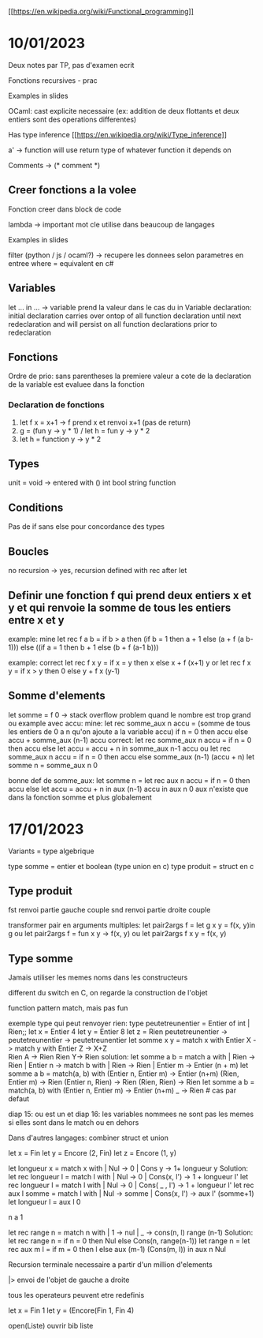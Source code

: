 [[https://en.wikipedia.org/wiki/Functional_programming]]

# 10/01/2023

Deux notes par TP, pas d'examen ecrit

Fonctions recursives - prac

Examples in slides

OCaml: cast explicite necessaire (ex: addition de deux flottants et deux entiers sont des operations differentes)

Has type inference [[https://en.wikipedia.org/wiki/Type_inference]]

a' -> function will use return type of whatever function it depends on

Comments -> (* comment *)

## Creer fonctions a la volee

Fonction creer dans block de code

lambda -> important mot cle utilise dans beaucoup de langages

Examples in slides

filter (python / js / ocaml?) -> recupere les donnees selon parametres en entree
where = equivalent en c#

## Variables

let ... in ... -> variable prend la valeur dans le cas du in
Variable declaration: initial declaration carries over ontop of all function declaration until next redeclaration and will persist on all function declarations prior to redeclaration

## Fonctions
Ordre de prio: sans parentheses la premiere valeur a cote de la declaration de la variable est evaluee dans la fonction

### Declaration de fonctions
1. let f x = x+1 -> f prend x et renvoi x+1 (pas de return)
2. g = (fun y -> y * 1) / let h = fun y -> y * 2
3.  let h = function y -> y * 2

## Types
unit = void -> entered with ()
int
bool
string
function

## Conditions
Pas de if sans else pour concordance des types

## Boucles
no
recursion -> yes, recursion defined with rec after let


## Definir une fonction f qui prend deux entiers x et y et qui renvoie la somme de tous les entiers entre x et y
example: mine
let rec f a b =
	if b > a then
		(if b = 1 then a + 1
		else (a + f (a b-1)))
	else
		((if a = 1 then b + 1
		else (b + f (a-1 b)))

example: correct
	let rec f x y = if x = y then x else x + f (x+1) y
	or
	let rec f x y = if x > y then 0 else y + f x (y-1)

## Somme d'elements
let somme = f 0 -> stack overflow problem quand le nombre est trop grand
ou
example avec accu: 
	mine:
	let rec somme_aux n accu = (somme de tous les entiers de 0 a n qu'on ajoute a la variable accu)
	if n = 0 then accu 
	else accu + somme_aux (n-1) accu
	correct:
	let rec somme_aux n accu = if n = 0 then accu else let accu = accu + n in somme_aux n-1 accu
	ou 
	let rec somme_aux n accu = if n = 0 then accu else somme_aux (n-1) (accu + n)
	let somme n = somme_aux n 0

bonne def de somme_aux:
	let somme n =
		let rec aux n accu = 
			if n = 0 then accu
			else let accu = accu + n in aux (n-1) accu
	in aux n 0
aux n'existe que dans la fonction somme et plus globalement


# 17/01/2023
Variants  = type algebrique

type somme = entier et boolean (type union en c)
type produit = struct en c

## Type produit
fst renvoi partie gauche couple
snd renvoi partie droite couple

transformer pair en arguments multiples:
	let pair2args f = let g x y = f(x, y)in g
ou let pair2args f = fun x y -> f(x, y)
ou let pair2args f x y = f(x, y)

## Type somme
Jamais utiliser les memes noms dans les constructeurs

different du switch en C, on regarde la construction de l'objet

function pattern match, mais pas fun

exemple type qui peut renvoyer rien:
	type peutetreunentier = Entier of int | Rien;;
	let x = Entier 4
	let y = Entier 8
	let z = Rien
	peutetreunentier -> peutetreunentier -> peutetreunentier
	let somme x y = match x with
		 Entier X -> match y with 
				 Entier Z -> X+Z	
				 Rien A -> Rien
		 Rien  Y-> Rien
	solution:
		let somme a b = match a with
		| Rien -> Rien
		| Entier n -> match b with
			| Rien -> Rien
			| Entier m -> Entier (n + m)
	let somme a b = match(a, b) with
		(Entier n, Entier m) -> Entier (n+m)
		(Rien, Entier m) -> Rien
		(Entier n, Rien) -> Rien
		(Rien, Rien) -> Rien
	let somme a b = match(a, b) with
		(Entier n, Entier m) -> Entier (n+m)
		_ -> Rien                                            # cas par defaut

diap 15: ou est un et
diap 16: les variables nommees ne sont pas les memes si elles sont dans le match ou en dehors

Dans d'autres langages: combiner struct et union


let x = Fin
let y = Encore (2, Fin) 
let z = Encore (1,  y)

let longueur x = match x with
	| Nul -> 0
	| Cons y -> 1+ longueur y
Solution:
	let rec longueur l = match l with
		| Nul -> 0
		| Cons(x, l') -> 1 + longueur l'
	let rec longueur l = match l with
		| Nul -> 0
		| Cons( _ , l') -> 1 + longueur l'
	let rec aux l somme = match l with
		| Nul -> somme
		| Cons(x, l') -> aux l' (somme+1)
	let longueur l = aux l 0

n a 1


let rec range n = match n with
	| 1 -> nul
	| _ -> cons(n, l) range (n-1)
Solution:
	let rec range n = 
		if n = 0 then Nul
		else Cons(n, range(n-1))
	let range n = 
		let rec aux m l = 
			if m = 0 then l
			else aux (m-1) (Cons(m, l)) in aux n Nul

Recursion terminale necessaire a partir d'un million d'elements

|> envoi de l'objet de gauche a droite

tous les operateurs peuvent etre redefinis

let x = Fin 1
let y = (Encore(Fin 1, Fin 4)

open(Liste) ouvrir bib liste

